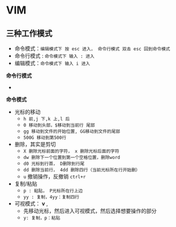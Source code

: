 # VIM

## 三种工作模式

* 命令模式：`编辑模式下 按 esc 进入， 命令行模式 双击 esc 回到命令模式`
* 命令行模式 : `命令模式下 输入 : 进入`
* 编辑模式：`命令模式下 输入 i 进入`



**命令行模式**

* ​



**命令模式**

* 光标的移动
  * `h 前,j 下,k 上,l 后`
  * `0 移动到头部，$移动到当前行 尾部`
  * `gg 移动到文件的开始位置, GG移动到文件的尾部`
  * `500G 移动到第500行`
* 删除，其实是剪切
  * `X 删除光标前面的字符， x 删除光标后面的字符`
  * `dw 删除下一个位置到第一个空格位置，删除word`
  * `d0 光标到行首， D删除到行尾`
  * `dd 删除当前行， 4dd 删除四行（当前光标所在行开始删）`
  * `u` 撤销操作，反撤销 `ctrl+r`
* 复制/粘贴
  * `p : 粘贴， P光标所在行上边`
  * `yy : 复制，4yy：复制四行`
* 可视模式： **v** ,
  * 先移动光标，然后进入可视模式，然后选择想要操作的部分
  * `y: 复制，p：粘贴`